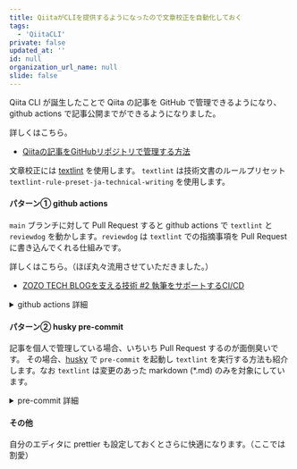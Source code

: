 ```yaml
---
title: QiitaがCLIを提供するようになったので文章校正を自動化しておく
tags:
  - 'QiitaCLI'
private: false
updated_at: ''
id: null
organization_url_name: null
slide: false
---
```


Qiita CLI が誕生したことで Qiita の記事を GitHub で管理できるようになり、github actions で記事公開までができるようになりました。

詳しくはこちら。

- [Qiitaの記事をGitHubリポジトリで管理する方法](https://qiita.com/Qiita/items/32c79014509987541130)

文章校正には [textlint](https://github.com/textlint/textlint) を使用します。
`textlint` は技術文書のルールプリセット `textlint-rule-preset-ja-technical-writing` を使用します。

#### パターン① github actions

`main` ブランチに対して Pull Request すると github actions で `textlint` と `reviewdog` を動かします。`reviewdog` は `textlint` での指摘事項を Pull Request に書き込んでくれる仕組みです。

詳しくはこちら。（ほぼ丸々流用させていただきました。）

- [ZOZO TECH BLOGを支える技術 #2 執筆をサポートするCI/CD](https://techblog.zozo.com/entry/techblog-writing-support-by-ci-cd)

<details><summary>github actions 詳細</summary>

```yml
name: 'textlint & reviewdog'

on:
  pull_request:
    branches:
      - main
    paths:
      - 'public/*.md'

jobs:
  linter:
    permissions:
      checks: write
      contents: read
      pull-requests: write
    runs-on: ubuntu-latest
    steps:
      - name: 'Checkout'
        uses: actions/checkout@v3
        with:
          fetch-depth: 0

      - name: 'Setup nodejs'
        uses: actions/setup-node@v3
        with:
          node-version: 18
          cache: 'npm'

      - name: 'Setup reviewdog'
        uses: reviewdog/action-setup@v1
        with:
          reviewdog_version: latest

      - name: 'Install node dependencies'
        run: npm ci

      - name: 'textlint & reviewdog'
        env:
          REVIEWDOG_GITHUB_API_TOKEN: ${{ secrets.GITHUB_TOKEN }}
        if: ${{ (github.event_name == 'pull_request') }}
        run: |
          DIFF_FILES=`git diff --name-status origin/main --diff-filter=MA | grep -E "public/.*.md" | cut -f2`
          if [ -z "${DIFF_FILES}" ]; then exit 0; fi
          npx textlint -f checkstyle $(echo ${DIFF_FILES}) | reviewdog -f=checkstyle -name="textlint" -reporter=github-pr-review --fail-on-error=true -filter-mode=added
```

</details>

#### パターン② husky pre-commit

記事を個人で管理している場合、いちいち Pull Request するのが面倒臭いです。
その場合、[husky](https://typicode.github.io/husky/) で `pre-commit` を起動し `textlint` を実行する方法も紹介します。なお `textlint` は変更のあった markdown (\*.md) のみを対象にしています。

<details><summary>pre-commit 詳細</summary>

.husky/pre-commit

```sh
#!/usr/bin/env sh
. "$(dirname "$0")/_/husky.sh"

echo "Run textlint..."
DIFF_FILES=`git diff --name-status origin/main --diff-filter=MA | grep -E ".*.md" | cut -f2`
if [ -z "${DIFF_FILES}" ]; then exit 0; fi
npx textlint $(echo ${DIFF_FILES})
```

</details>

#### その他

自分のエディタに prettier も設定しておくとさらに快適になります。（ここでは割愛）
